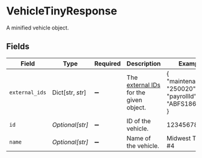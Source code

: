 # VehicleTinyResponse

A minified vehicle object.


## Fields

| Field                                                                                      | Type                                                                                       | Required                                                                                   | Description                                                                                | Example                                                                                    |
| ------------------------------------------------------------------------------------------ | ------------------------------------------------------------------------------------------ | ------------------------------------------------------------------------------------------ | ------------------------------------------------------------------------------------------ | ------------------------------------------------------------------------------------------ |
| `external_ids`                                                                             | Dict[str, *str*]                                                                           | :heavy_minus_sign:                                                                         | The [external IDs](https://developers.samsara.com/docs/external-ids) for the given object. | {<br/>"maintenanceId": "250020",<br/>"payrollId": "ABFS18600"<br/>}                        |
| `id`                                                                                       | *Optional[str]*                                                                            | :heavy_minus_sign:                                                                         | ID of the vehicle.                                                                         | 123456789                                                                                  |
| `name`                                                                                     | *Optional[str]*                                                                            | :heavy_minus_sign:                                                                         | Name of the vehicle.                                                                       | Midwest Truck #4                                                                           |